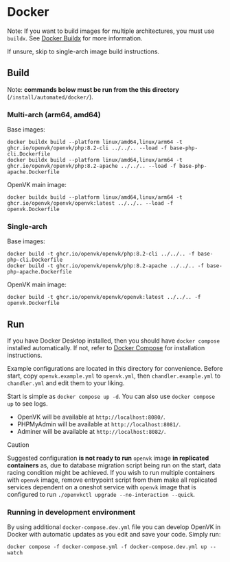 # Docker
Note: If you want to build images for multiple architectures, you must use `buildx`. See [Docker Buildx](https://docs.docker.com/buildx/working-with-buildx/) for more information.

If unsure, skip to single-arch image build instructions.

## Build
Note: **commands below must be run from the this directory** (`/install/automated/docker/`).
### Multi-arch (arm64, amd64)
Base images:
```
docker buildx build --platform linux/amd64,linux/arm64 -t ghcr.io/openvk/openvk/php:8.2-cli ../../.. --load -f base-php-cli.Dockerfile
docker buildx build --platform linux/amd64,linux/arm64 -t ghcr.io/openvk/openvk/php:8.2-apache ../../.. --load -f base-php-apache.Dockerfile
```
OpenVK main image:
```
docker buildx build --platform linux/amd64,linux/arm64 -t ghcr.io/openvk/openvk/openvk:latest ../../.. --load -f openvk.Dockerfile
```

### Single-arch
Base images:
```
docker build -t ghcr.io/openvk/openvk/php:8.2-cli ../../.. -f base-php-cli.Dockerfile
docker build -t ghcr.io/openvk/openvk/php:8.2-apache ../../.. -f base-php-apache.Dockerfile
```
OpenVK main image:
```
docker build -t ghcr.io/openvk/openvk/openvk:latest ../../.. -f openvk.Dockerfile
```

## Run
If you have Docker Desktop installed, then you should have `docker compose` installed automatically. If not, refer to [Docker Compose](https://docs.docker.com/compose/install/) for installation instructions.

Example configurations are located in this directory for convenience. Before start, copy `openvk.example.yml` to `openvk.yml`, then `chandler.example.yml` to `chandler.yml` and edit them to your liking.

Start is simple as `docker compose up -d`. You can also use `docker compose up` to see logs.

- OpenVK will be available at `http://localhost:8080/`.
- PHPMyAdmin will be available at `http://localhost:8081/`.
- Adminer will be available at `http://localhost:8082/`.

> [!CAUTION]
> Suggested configuration **is not ready to run** `openvk` image **in replicated containers** as, due to database migration script being run on the start, data racing condition might be achieved. If you wish to run multiple containers with `openvk` image, remove entrypoint script from them make all replicated services dependent on a oneshot service with `openvk` image that is configured to run `./openvkctl upgrade --no-interaction --quick`.

### Running in development environment
By using additional `docker-compose.dev.yml` file you can develop OpenVK in Docker with automatic updates as you edit and save your code. Simply run:
```
docker compose -f docker-compose.yml -f docker-compose.dev.yml up --watch
```
